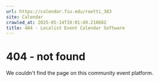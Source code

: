 ```yaml
---
url: https://calendar.fiu.edu/roetti_383
site: Calendar
crawled_at: 2025-05-14T19:01:49.210682
title: 404 - Localist Event Calendar Software
---
```


# 404 - not found
We couldn't find the page on this community event platform.
